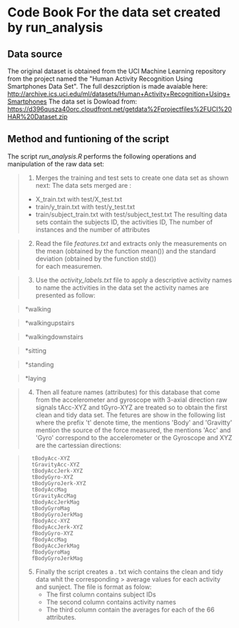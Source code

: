 Code Book For the data set created by run_analysis
==================================================

Data source
-----------
The original dataset is obtained from the UCI Machine Learning repository from the project named the "Human Activity Recognition Using Smartphones Data Set". 
The full deszcription is made avaiable here: 
<http://archive.ics.uci.edu/ml/datasets/Human+Activity+Recognition+Using+Smartphones>
The data set is Dowload from:
<https://d396qusza40orc.cloudfront.net/getdata%2Fprojectfiles%2FUCI%20HAR%20Dataset.zip>

Method and funtioning of the script 
-----------------------------------
The script *run_analysis.R* performs the following operations and manipulation of the raw data set:

> 1. Merges the training and test sets to create one data set as shown next:
>   The data sets merged are :
>   - X_train.txt with test/X_test.txt
>   - train/y_train.txt with test/y_test.txt
>   - train/subject_train.txt with test/subject_test.txt
>   The resulting data sets contain the subjects ID, the activities ID, The number of instances and
>   the number of attributes

> 2. Read the file *features.txt* and extracts only the measurements on the mean (obtained by the
>    function mean()) and the standard deviation (obtained by the function std())  
>    for each measuremen. 

> 3. Use the *activity_labels.txt* file to apply a descriptive activity names to name the 
>    activities in the data set the activity names are presented as follow:

>    *walking

>    *walkingupstairs

>    *walkingdownstairs

>    *sitting

>    *standing

>    *laying

> 4. Then  all feature names (attributes) for this database that  come from the 
>    accelerometer and gyroscope with 3-axial direction raw signals tAcc-XYZ and tGyro-XYZ 
>    are treated so to obtain the first clean and tidy data set.
>    The fetures are show in the following list where the prefix 't' denote time, the mentions
>    'Body' and 'Gravitty' mention the source of the force measured, the mentions 'Acc' and 'Gyro'
>    correspond to the accelerometer or the Gyroscope and XYZ are the cartessian directions:

>       tBodyAcc-XYZ
>       tGravityAcc-XYZ
>       tBodyAccJerk-XYZ
>       tBodyGyro-XYZ
>       tBodyGyroJerk-XYZ
>       tBodyAccMag
>       tGravityAccMag
>       tBodyAccJerkMag
>       tBodyGyroMag
>       tBodyGyroJerkMag
>       fBodyAcc-XYZ
>       fBodyAccJerk-XYZ
>       fBodyGyro-XYZ
>       fBodyAccMag
>       fBodyAccJerkMag
>       fBodyGyroMag
>       fBodyGyroJerkMag
> 5. Finally the script creates a . txt wich contains the clean and tidy data whit the corresponding >    average values for each activity and sunject. The file is format as folow:
>    - The first column contains subject IDs
>    - The second column contains activity names 
>    - The third column contain the averages for each of the 66 attributes.